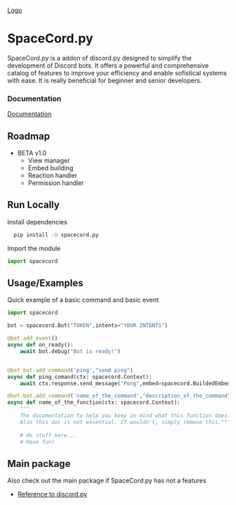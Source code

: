 
[Logo](https://github.com/Happistarz/SpaceCord.py/blob/main/Sans%20titre.png)


# SpaceCord.py

SpaceCord.py is a addon of discord.py designed to simplify the development of Discord bots. It offers a powerful and comprehensive catalog of features to improve your efficiency and enable sofistical systems with ease.
It is really beneficial for beginner and senior developers.


### Documentation

[Documentation](https://linktodocumentation)


## Roadmap

- BETA v1.0
    - View manager
    - Embed building
    - Reaction handler
    - Permission handler


## Run Locally

Install dependencies

```bash
  pip install -U spacecord.py
```

Import the module

```python
import spacecord
```

## Usage/Examples

Quick example of a basic command and basic event
```python
import spacecord

bot = spacecord.Bot("TOKEN",intents="YOUR INTENTS")

@bot.add_event()
async def on_ready():
    await bot.debug("Bot is ready!")


@bot.bot.add_command('ping',"send ping")
async def ping_comand(ctx: spacecord.Context):
    await ctx.response.send_message("Pong",embed=spacecord.BuildedEmbed.InfoEmbed("Pong!"))

@bot.bot.add_command('name_of_the_command',"description_of_the_command")
async def name_of_the_function(ctx: spacecord.Context):
    """
    The documentation to help you keep in mind what this function does.
    Also this doc is not essential. If wouldn't, simply remove this."""
    
    # do stuff here...
    # Have fun!

```


## Main package

Also check out the main package if SpaceCord.py has not a features
- [Reference to discord.py](https://pypi.org/project/discord.py/)
